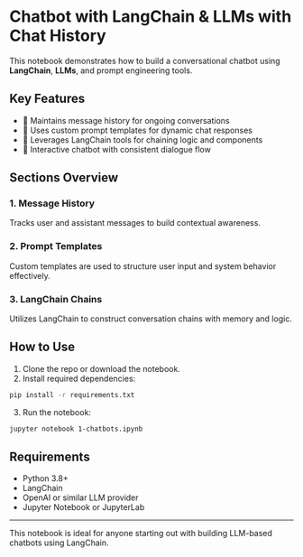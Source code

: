 # Chatbot with LangChain & LLMs with Chat History

This notebook demonstrates how to build a conversational chatbot using **LangChain**, **LLMs**, and prompt engineering tools.

## Key Features

* 🧠 Maintains message history for ongoing conversations
* 💬 Uses custom prompt templates for dynamic chat responses
* 🔗 Leverages LangChain tools for chaining logic and components
* 🔄 Interactive chatbot with consistent dialogue flow

## Sections Overview

### 1. Message History

Tracks user and assistant messages to build contextual awareness.

### 2. Prompt Templates

Custom templates are used to structure user input and system behavior effectively.

### 3. LangChain Chains

Utilizes LangChain to construct conversation chains with memory and logic.

## How to Use

1. Clone the repo or download the notebook.
2. Install required dependencies:

```bash
pip install -r requirements.txt
```

3. Run the notebook:

```bash
jupyter notebook 1-chatbots.ipynb
```

## Requirements

* Python 3.8+
* LangChain
* OpenAI or similar LLM provider
* Jupyter Notebook or JupyterLab

---

This notebook is ideal for anyone starting out with building LLM-based chatbots using LangChain.
